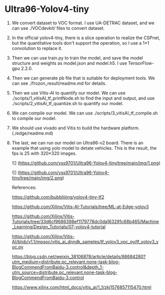 # Ultra96-Yolov4-tiny
1. We convert dataset to VOC format. I use UA-DETRAC dataset, and we can use ./VOCdevkit/ files to convert dataset.

2. In the official yolov4-tiny, there is a slice operation to realize  the CSPnet, but the quantitative tools don't support the operation, so I use a 1*1 convolution to replace it.

3. Then we can use train.py to train the model, and save the model structure and weights as model.json and model.h5. I use TensorFlow-gpu 2.2.0.

4. Then we can generate pb file that is suitable for deployment tools. We can see ./frozon_result/readme.md for details.

5. Then we use Vitis-AI to quantify our model. We can use ./scripts/1_vitisAI_tf_printNode.sh to find the input and output, and use ./scripts/2_vitisAI_tf_quantize.sh to quantify our model.

6. We can compile our model. We can use ./scripts/3_vitisAI_tf_compile.sh to compile our model.

7. We should use vivado and Vitis to build the hardware platform. (./edge/readme.md)

8. The last, we can run our model on Ultra96-v2 board. There is an example that using yolo model to detate vehicles. This is the result, the fps is 25 with 320*320 images.

   ![] (https://github.com/yss9701/Ultra96-Yolov4-tiny/tree/main/img/1.png)

   ![] (https://github.com/yss9701/Ultra96-Yolov4-tiny/tree/main/img/2.png)

   

   References:

   https://github.com/bubbliiiing/yolov4-tiny-tf2

   https://github.com/Xilinx/Vitis-AI-Tutorials/tree/ML-at-Edge-yolov3

   https://github.com/Xilinx/Vitis-Tutorials/tree/33d6cf9686398ef1179778dc0da163291c68b465/Machine_Learning/Design_Tutorials/07-yolov4-tutorial

   https://github.com/Xilinx/Vitis-AI/blob/v1.1/mpsoc/vitis_ai_dnndk_samples/tf_yolov3_voc_py/tf_yolov3_voc.py

   https://blog.csdn.net/weixin_38106878/article/details/88684280?utm_medium=distribute.pc_relevant.none-task-blog-BlogCommendFromBaidu-3.control&depth_1-utm_source=distribute.pc_relevant.none-task-blog-BlogCommendFromBaidu-3.control
   
   https://www.xilinx.com/html_docs/vitis_ai/1_1/zkj1576857115470.html

